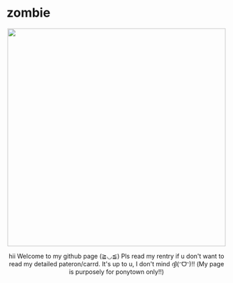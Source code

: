 # zombie
<p align="center">
  <img src="https://cdn.discordapp.com/attachments/1234273549250990172/1234288754760613888/Untitled20_20240428164229.png?ex=664a8e7b&is=66493cfb&hm=3415407364e06a472fa11dbe8622318766ffbc895cbfd6bbcf234de13c12b64a&" width="500"/>
<p align="center" >
  hii Welcome to my github page (≧◡≦) Pls read my rentry if u don't want to read my detailed pateron/carrd. It's up to u, I don't mind ദ്ദി(ᵔᗜᵔ)!!
 (My page is purposely for ponytown only!!)
